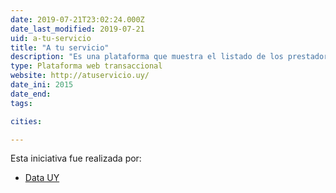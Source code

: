 ```yaml
---
date: 2019-07-21T23:02:24.000Z
date_last_modified: 2019-07-21
uid: a-tu-servicio
title: "A tu servicio"
description: "Es una plataforma que muestra el listado de los prestadores integrales de salud de Uruguay, así los usuarios pueden acceder a toda la información sobre la salud, comparar indicadores y tomar una mejor decisión informada."
type: Plataforma web transaccional
website: http://atuservicio.uy/
date_ini: 2015
date_end: 
tags:

cities: 

---
```


Esta iniciativa fue realizada por:

- [Data UY](/organizaciones/data-uy)
